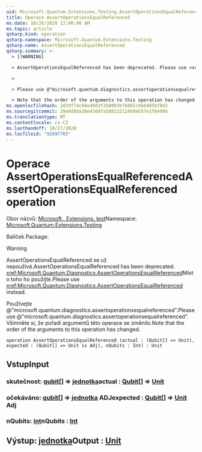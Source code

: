 ```yaml
---
uid: Microsoft.Quantum.Extensions.Testing.AssertOperationsEqualReferenced
title: Operace AssertOperationsEqualReferenced
ms.date: 10/26/2020 12:00:00 AM
ms.topic: article
qsharp.kind: operation
qsharp.namespace: Microsoft.Quantum.Extensions.Testing
qsharp.name: AssertOperationsEqualReferenced
qsharp.summary: >-
  > [!WARNING]

  > AssertOperationsEqualReferenced has been deprecated. Please use <xref:Microsoft.Quantum.Diagnostics.AssertOperationsEqualReferenced> instead.

  >

  > Please use @"microsoft.quantum.diagnostics.assertoperationsequalreferenced".

  > Note that the order of the arguments to this operation has changed.
ms.openlocfilehash: 2d39f74c68e48d2f2b8003b76885c9444056f8d2
ms.sourcegitcommit: 29e0d88a30e4166fa580132124b0eb57e1f0e986
ms.translationtype: MT
ms.contentlocale: cs-CZ
ms.lasthandoff: 10/27/2020
ms.locfileid: "92697765"
---
```

# <a name="assertoperationsequalreferenced-operation"></a><span data-ttu-id="fddd5-102">Operace AssertOperationsEqualReferenced</span><span class="sxs-lookup"><span data-stu-id="fddd5-102">AssertOperationsEqualReferenced operation</span></span>

<span data-ttu-id="fddd5-103">Obor názvů: [Microsoft.. Extensions. test](xref:Microsoft.Quantum.Extensions.Testing)</span><span class="sxs-lookup"><span data-stu-id="fddd5-103">Namespace: [Microsoft.Quantum.Extensions.Testing](xref:Microsoft.Quantum.Extensions.Testing)</span></span>

<span data-ttu-id="fddd5-104">Balíček [](https://nuget.org/packages/)</span><span class="sxs-lookup"><span data-stu-id="fddd5-104">Package: [](https://nuget.org/packages/)</span></span>


> [!WARNING]
> <span data-ttu-id="fddd5-105">AssertOperationsEqualReferenced se už nepoužívá.</span><span class="sxs-lookup"><span data-stu-id="fddd5-105">AssertOperationsEqualReferenced has been deprecated.</span></span> <span data-ttu-id="fddd5-106"><xref:Microsoft.Quantum.Diagnostics.AssertOperationsEqualReferenced>Místo toho ho použijte.</span><span class="sxs-lookup"><span data-stu-id="fddd5-106">Please use <xref:Microsoft.Quantum.Diagnostics.AssertOperationsEqualReferenced> instead.</span></span>
>
> <span data-ttu-id="fddd5-107">Používejte @"microsoft.quantum.diagnostics.assertoperationsequalreferenced".</span><span class="sxs-lookup"><span data-stu-id="fddd5-107">Please use @"microsoft.quantum.diagnostics.assertoperationsequalreferenced".</span></span>
> <span data-ttu-id="fddd5-108">Všimněte si, že pořadí argumentů této operace se změnilo.</span><span class="sxs-lookup"><span data-stu-id="fddd5-108">Note that the order of the arguments to this operation has changed.</span></span>



```qsharp
operation AssertOperationsEqualReferenced (actual : (Qubit[] => Unit), expected : (Qubit[] => Unit is Adj), nQubits : Int) : Unit
```


## <a name="input"></a><span data-ttu-id="fddd5-109">Vstup</span><span class="sxs-lookup"><span data-stu-id="fddd5-109">Input</span></span>

### <a name="actual--qubit--unit"></a><span data-ttu-id="fddd5-110">skutečnost: [qubit](xref:microsoft.quantum.lang-ref.qubit)[] => [jednotka](xref:microsoft.quantum.lang-ref.unit)</span><span class="sxs-lookup"><span data-stu-id="fddd5-110">actual : [Qubit](xref:microsoft.quantum.lang-ref.qubit)[] => [Unit](xref:microsoft.quantum.lang-ref.unit)</span></span> 




### <a name="expected--qubit--unit-adj"></a><span data-ttu-id="fddd5-111">očekáváno: [qubit](xref:microsoft.quantum.lang-ref.qubit)[] => [jednotka](xref:microsoft.quantum.lang-ref.unit) ADJ</span><span class="sxs-lookup"><span data-stu-id="fddd5-111">expected : [Qubit](xref:microsoft.quantum.lang-ref.qubit)[] => [Unit](xref:microsoft.quantum.lang-ref.unit) Adj</span></span>




### <a name="nqubits--int"></a><span data-ttu-id="fddd5-112">nQubits: [int](xref:microsoft.quantum.lang-ref.int)</span><span class="sxs-lookup"><span data-stu-id="fddd5-112">nQubits : [Int](xref:microsoft.quantum.lang-ref.int)</span></span>





## <a name="output--unit"></a><span data-ttu-id="fddd5-113">Výstup: [jednotka](xref:microsoft.quantum.lang-ref.unit)</span><span class="sxs-lookup"><span data-stu-id="fddd5-113">Output : [Unit](xref:microsoft.quantum.lang-ref.unit)</span></span>


